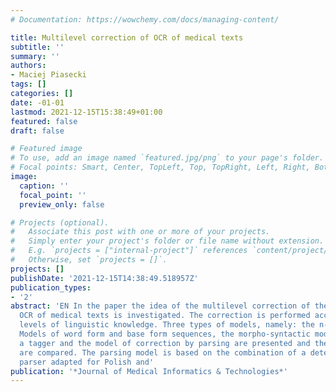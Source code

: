 ```yaml
---
# Documentation: https://wowchemy.com/docs/managing-content/

title: Multilevel correction of OCR of medical texts
subtitle: ''
summary: ''
authors:
- Maciej Piasecki
tags: []
categories: []
date: -01-01
lastmod: 2021-12-15T15:38:49+01:00
featured: false
draft: false

# Featured image
# To use, add an image named `featured.jpg/png` to your page's folder.
# Focal points: Smart, Center, TopLeft, Top, TopRight, Left, Right, BottomLeft, Bottom, BottomRight.
image:
  caption: ''
  focal_point: ''
  preview_only: false

# Projects (optional).
#   Associate this post with one or more of your projects.
#   Simply enter your project's folder or file name without extension.
#   E.g. `projects = ["internal-project"]` references `content/project/deep-learning/index.md`.
#   Otherwise, set `projects = []`.
projects: []
publishDate: '2021-12-15T14:38:49.518957Z'
publication_types:
- '2'
abstract: 'EN In the paper the idea of the multilevel correction of the results handwriting
  OCR of medical texts is investigated. The correction is performed according to different
  levels of linguistic knowledge. Three types of models, namely: the n-gram Language
  Models of word form and base form sequences, the morpho-syntactic model based on
  a tagger and the model of correction by parsing are presented and their results
  are compared. The parsing model is based on the combination of a deterministic Czech
  parser adapted for Polish and'
publication: '*Journal of Medical Informatics & Technologies*'
---
```

